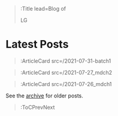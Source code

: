 > :Title lead=Blog of
>
> LG

# Latest Posts

> :ArticleCard src=/2021-07-31-batch1

> :ArticleCard src=/2021-07-27_mdch2

> :ArticleCard src=/2021-07-26_mdch1

See the [archive](/archive) for older posts.

> :ToCPrevNext
